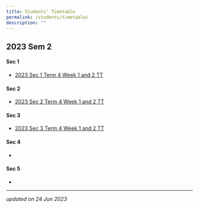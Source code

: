 ```yaml
---
title: Students’ Timetable
permalink: /students/timetable/
description: ""
---
```

2023 Sem 2
---------------

#### Sec 1
* [2023 Sec 1 Term 4 Week 1 and 2 TT](/files/Timetables/Students%20Timetable/sec%201_term%204%20week%201%20and%202%20class%20timetable2023.pdf)

#### Sec 2
* [2023 Sec 2 Term 4 Week 1 and 2 TT](/files/Timetables/Students%20Timetable/sec%202_term%204%20week%201%20and%202%20class%20timetable2023.pdf)

#### Sec 3
* [2023 Sec 3 Term 4 Week 1 and 2 TT](/files/Timetables/Students%20Timetable/sec%203_term%204%20week%201%20and%202%20class%20timetable2023.pdf)

#### Sec 4
* 

#### Sec 5
* 

__________________________________________________________

*updated on 24 Jun 2023*